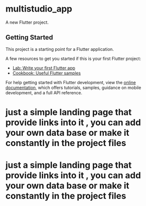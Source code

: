 # multistudio_app

A new Flutter project.

## Getting Started

This project is a starting point for a Flutter application.

A few resources to get you started if this is your first Flutter project:

- [Lab: Write your first Flutter app](https://docs.flutter.dev/get-started/codelab)
- [Cookbook: Useful Flutter samples](https://docs.flutter.dev/cookbook)

For help getting started with Flutter development, view the
[online documentation](https://docs.flutter.dev/), which offers tutorials,
samples, guidance on mobile development, and a full API reference.
# just a simple landing page that provide links into it , you can add your own data base or make it constantly in the project files
# just a simple landing page that provide links into it , you can add your own data base or make it constantly in the project files
